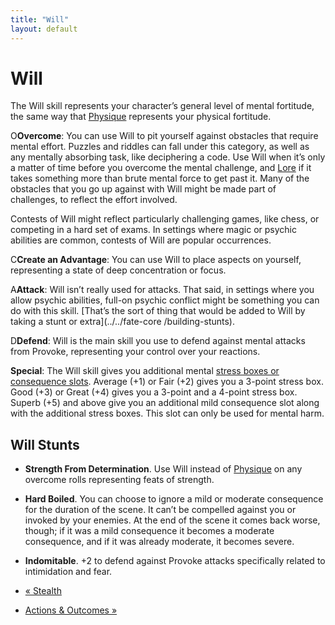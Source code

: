 ```yaml
---
title: "Will"
layout: default
---
```


#  Will

The Will skill represents your character’s general level of mental fortitude,
the same way that [Physique](../../fate-core/physique) represents
your physical fortitude.

<span class="fate_font">O</span>**Overcome**: You can use Will to pit yourself against
obstacles that require mental effort. Puzzles and riddles can fall under this
category, as well as any mentally absorbing task, like deciphering a code. Use
Will when it’s only a matter of time before you overcome the mental challenge,
and [Lore](../../fate-core/lore) if it takes something more than
brute mental force to get past it. Many of the obstacles that you go up
against with Will might be made part of challenges, to reflect the effort
involved.

Contests of Will might reflect particularly challenging games, like chess, or
competing in a hard set of exams. In settings where magic or psychic abilities
are common, contests of Will are popular occurrences.

<span class="fate_font">C</span>**Create an Advantage**: You can use Will to place
aspects on yourself, representing a state of deep concentration or focus.

<span class="fate_font">A</span>**Attack**: Will isn’t really used for attacks. That
said, in settings where you allow psychic abilities, full-on psychic conflict
might be something you can do with this skill. [That’s the sort of thing that
would be added to Will by taking a stunt or extra](../../fate-core
/building-stunts).

<span class="fate_font">D</span>**Defend**: Will is the main skill you use to defend
against mental attacks from Provoke, representing your control over your
reactions.

**Special**: The Will skill gives you additional mental [stress boxes or consequence slots](../../fate-core/stress-consequences). Average (+1) or Fair (+2) gives you a 3-point stress box. Good (+3) or Great (+4) gives you a 3-point and a 4-point stress box. Superb (+5) and above give you an additional mild consequence slot along with the additional stress boxes. This slot can only be used for mental harm.

## Will Stunts

  * **Strength From Determination**. Use Will instead of [Physique](../../fate-core/physique) on any overcome rolls representing feats of strength.
  * **Hard Boiled**. You can choose to ignore a mild or moderate consequence for the duration of the scene. It can’t be compelled against you or invoked by your enemies. At the end of the scene it comes back worse, though; if it was a mild consequence it becomes a moderate consequence, and if it was already moderate, it becomes severe.
  * **Indomitable**. +2 to defend against Provoke attacks specifically related to intimidation and fear.

  * [« Stealth](/fate-srd/fate-core/stealth)
  * [Actions &amp; Outcomes »](/fate-srd/fate-core/actions-outcomes)

